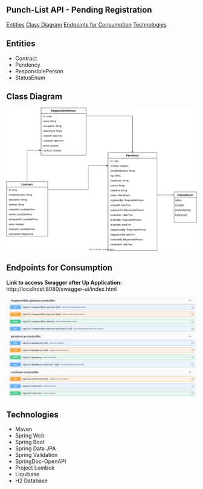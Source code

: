 ## Punch-List API - Pending Registration

[Entities](https://github.com/djbrunoramon/punch-list-api#entities)
[Class Diagram](https://github.com/djbrunoramon/punch-list-api#class-diagram)
[Endpoints for Consumption](https://github.com/djbrunoramon/punch-list-api#endpoints-for-consumption)
[Technologies](https://github.com/djbrunoramon/punch-list-api#technologies)

## Entities
* Contract
* Pendency
* ResponsiblePerson
* StatusEnum


## Class Diagram

![class-diagram](https://github.com/djbrunoramon/punch-list-api/blob/main/docs/img/punchlist-api.drawio.svg "Class Diagram")

## Endpoints for Consumption

**Link to access Swagger after Up Application:** http://localhost:8080/swagger-ui/index.html

![swagger](https://github.com/djbrunoramon/punch-list-api/blob/main/docs/img/overview_endpoints_punch-list-api.png "Swagger")

## Technologies
* Maven
* Spring Web
* Spring Boot
* Spring Data JPA
* Spring Validation
* SpringDoc-OpenAPI
* Project Lombok
* Liquibase
* H2 Database
